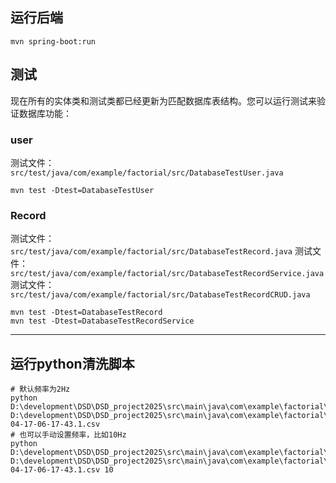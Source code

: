 ## 运行后端

```shell
mvn spring-boot:run
```

## 测试
现在所有的实体类和测试类都已经更新为匹配数据库表结构。您可以运行测试来验证数据库功能：


### user
测试文件：`src/test/java/com/example/factorial/src/DatabaseTestUser.java`


```shell
mvn test -Dtest=DatabaseTestUser
```

### Record
测试文件：`src/test/java/com/example/factorial/src/DatabaseTestRecord.java`
测试文件：`src/test/java/com/example/factorial/src/DatabaseTestRecordService.java`
测试文件：`src/test/java/com/example/factorial/src/DatabaseTestRecordCRUD.java`

```shell
mvn test -Dtest=DatabaseTestRecord
mvn test -Dtest=DatabaseTestRecordService

```
---
## 运行python清洗脚本
```shell
# 默认频率为2Hz
python D:\development\DSD\DSD_project2025\src\main\java\com\example\factorial\src\dataProcess\clean_script.py D:\development\DSD\DSD_project2025\src\main\java\com\example\factorial\src\dataProcess\raw\2025-04-17-06-17-43.1.csv
# 也可以手动设置频率，比如10Hz
python D:\development\DSD\DSD_project2025\src\main\java\com\example\factorial\src\dataProcess\clean_script.py D:\development\DSD\DSD_project2025\src\main\java\com\example\factorial\src\dataProcess\raw\2025-04-17-06-17-43.1.csv 10 
```
